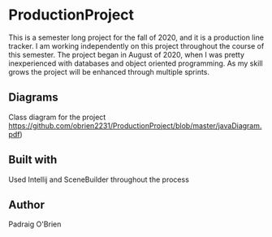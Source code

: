 # ProductionProject
This is a semester long project for the fall of 2020, and it is a production line tracker. I am working independently on this project throughout the course of this semester. 
The project began in August of 2020, when I was pretty inexperienced with databases and object oriented programming. As my skill grows the project will be enhanced through
multiple sprints. 

## Diagrams
Class diagram for the project
https://github.com/obrien2231/ProductionProject/blob/master/javaDiagram.pdf)

## Built with
Used Intellij and SceneBuilder throughout the process

## Author
Padraig O'Brien

